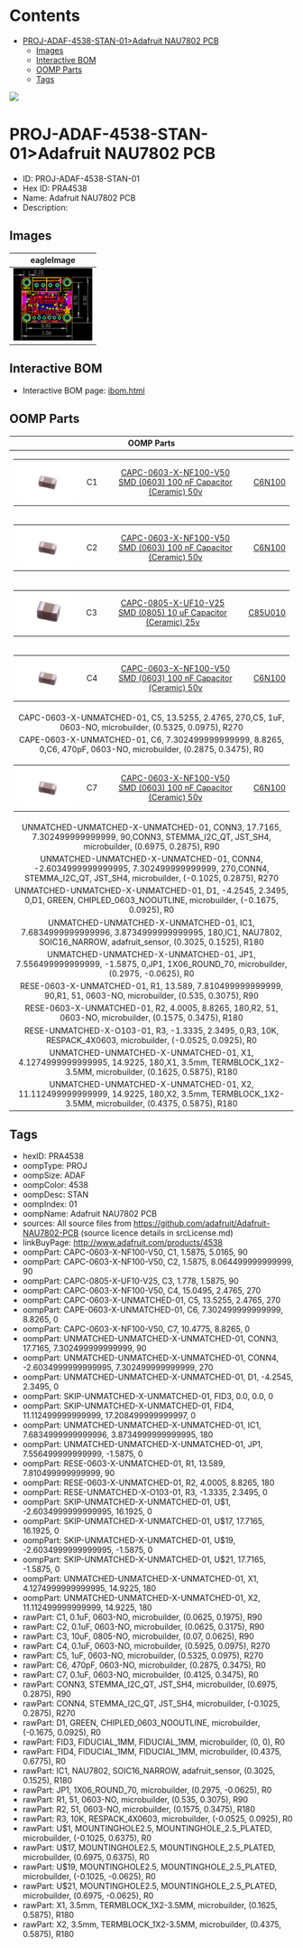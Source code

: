 



Contents
========

* [PROJ-ADAF-4538-STAN-01>Adafruit NAU7802 PCB](#proj-adaf-4538-stan-01adafruit-nau7802-pcb)
	* [Images](#images)
	* [Interactive BOM](#interactive-bom)
	* [OOMP Parts](#oomp-parts)
	* [Tags](#tags)
  
![][im]
# PROJ-ADAF-4538-STAN-01>Adafruit NAU7802 PCB

- ID: PROJ-ADAF-4538-STAN-01
- Hex ID: PRA4538
- Name: Adafruit NAU7802 PCB
- Description: 

## Images
  
  

|eagleImage|
| :---: |
|[![eagleImage](eagleImage_140.png)](eagleImage_600.png)|

## Interactive BOM

- Interactive BOM page: [ibom.html](kicad/bom/ibom.html)

## OOMP Parts
  

|OOMP Parts|
| :---: |
|<table><tr><td>![CAPC-0603-X-NF100-V50](https://raw.githubusercontent.com/oomlout/oomlout_OOMP_parts/main/CAPC-0603-X-NF100-V50/image_140.jpg)</td><td> C1</td><td>[CAPC-0603-X-NF100-V50<br>SMD (0603) 100 nF Capacitor (Ceramic) 50v](https://github.com/oomlout/oomlout_OOMP_parts/tree/main/CAPC-0603-X-NF100-V50/)</td><td>[C6N100](https://github.com/oomlout/oomlout_OOMP_parts/tree/main/CAPC-0603-X-NF100-V50/)</td></tr></table>|
|<table><tr><td>![CAPC-0603-X-NF100-V50](https://raw.githubusercontent.com/oomlout/oomlout_OOMP_parts/main/CAPC-0603-X-NF100-V50/image_140.jpg)</td><td> C2</td><td>[CAPC-0603-X-NF100-V50<br>SMD (0603) 100 nF Capacitor (Ceramic) 50v](https://github.com/oomlout/oomlout_OOMP_parts/tree/main/CAPC-0603-X-NF100-V50/)</td><td>[C6N100](https://github.com/oomlout/oomlout_OOMP_parts/tree/main/CAPC-0603-X-NF100-V50/)</td></tr></table>|
|<table><tr><td>![CAPC-0805-X-UF10-V25](https://raw.githubusercontent.com/oomlout/oomlout_OOMP_parts/main/CAPC-0805-X-UF10-V25/image_140.jpg)</td><td> C3</td><td>[CAPC-0805-X-UF10-V25<br>SMD (0805) 10 uF Capacitor (Ceramic) 25v](https://github.com/oomlout/oomlout_OOMP_parts/tree/main/CAPC-0805-X-UF10-V25/)</td><td>[C85U010](https://github.com/oomlout/oomlout_OOMP_parts/tree/main/CAPC-0805-X-UF10-V25/)</td></tr></table>|
|<table><tr><td>![CAPC-0603-X-NF100-V50](https://raw.githubusercontent.com/oomlout/oomlout_OOMP_parts/main/CAPC-0603-X-NF100-V50/image_140.jpg)</td><td> C4</td><td>[CAPC-0603-X-NF100-V50<br>SMD (0603) 100 nF Capacitor (Ceramic) 50v](https://github.com/oomlout/oomlout_OOMP_parts/tree/main/CAPC-0603-X-NF100-V50/)</td><td>[C6N100](https://github.com/oomlout/oomlout_OOMP_parts/tree/main/CAPC-0603-X-NF100-V50/)</td></tr></table>|
|CAPC-0603-X-UNMATCHED-01, C5, 13.5255, 2.4765, 270,C5, 1uF, 0603-NO, microbuilder, (0.5325, 0.0975), R270|
|CAPE-0603-X-UNMATCHED-01, C6, 7.302499999999999, 8.8265, 0,C6, 470pF, 0603-NO, microbuilder, (0.2875, 0.3475), R0|
|<table><tr><td>![CAPC-0603-X-NF100-V50](https://raw.githubusercontent.com/oomlout/oomlout_OOMP_parts/main/CAPC-0603-X-NF100-V50/image_140.jpg)</td><td> C7</td><td>[CAPC-0603-X-NF100-V50<br>SMD (0603) 100 nF Capacitor (Ceramic) 50v](https://github.com/oomlout/oomlout_OOMP_parts/tree/main/CAPC-0603-X-NF100-V50/)</td><td>[C6N100](https://github.com/oomlout/oomlout_OOMP_parts/tree/main/CAPC-0603-X-NF100-V50/)</td></tr></table>|
|UNMATCHED-UNMATCHED-X-UNMATCHED-01, CONN3, 17.7165, 7.302499999999999, 90,CONN3, STEMMA_I2C_QT, JST_SH4, microbuilder, (0.6975, 0.2875), R90|
|UNMATCHED-UNMATCHED-X-UNMATCHED-01, CONN4, -2.6034999999999995, 7.302499999999999, 270,CONN4, STEMMA_I2C_QT, JST_SH4, microbuilder, (-0.1025, 0.2875), R270|
|UNMATCHED-UNMATCHED-X-UNMATCHED-01, D1, -4.2545, 2.3495, 0,D1, GREEN, CHIPLED_0603_NOOUTLINE, microbuilder, (-0.1675, 0.0925), R0|
|UNMATCHED-UNMATCHED-X-UNMATCHED-01, IC1, 7.6834999999999996, 3.8734999999999995, 180,IC1, NAU7802, SOIC16_NARROW, adafruit_sensor, (0.3025, 0.1525), R180|
|UNMATCHED-UNMATCHED-X-UNMATCHED-01, JP1, 7.556499999999999, -1.5875, 0,JP1, 1X06_ROUND_70, microbuilder, (0.2975, -0.0625), R0|
|RESE-0603-X-UNMATCHED-01, R1, 13.589, 7.810499999999999, 90,R1, 51, 0603-NO, microbuilder, (0.535, 0.3075), R90|
|RESE-0603-X-UNMATCHED-01, R2, 4.0005, 8.8265, 180,R2, 51, 0603-NO, microbuilder, (0.1575, 0.3475), R180|
|RESE-UNMATCHED-X-O103-01, R3, -1.3335, 2.3495, 0,R3, 10K, RESPACK_4X0603, microbuilder, (-0.0525, 0.0925), R0|
|UNMATCHED-UNMATCHED-X-UNMATCHED-01, X1, 4.1274999999999995, 14.9225, 180,X1, 3.5mm, TERMBLOCK_1X2-3.5MM, microbuilder, (0.1625, 0.5875), R180|
|UNMATCHED-UNMATCHED-X-UNMATCHED-01, X2, 11.112499999999999, 14.9225, 180,X2, 3.5mm, TERMBLOCK_1X2-3.5MM, microbuilder, (0.4375, 0.5875), R180|

## Tags

- hexID: PRA4538
- oompType: PROJ
- oompSize: ADAF
- oompColor: 4538
- oompDesc: STAN
- oompIndex: 01
- oompName: Adafruit NAU7802 PCB
- sources: All source files from https://github.com/adafruit/Adafruit-NAU7802-PCB (source licence details in srcLicense.md)
- linkBuyPage: http://www.adafruit.com/products/4538
- oompPart: CAPC-0603-X-NF100-V50, C1, 1.5875, 5.0165, 90
- oompPart: CAPC-0603-X-NF100-V50, C2, 1.5875, 8.064499999999999, 90
- oompPart: CAPC-0805-X-UF10-V25, C3, 1.778, 1.5875, 90
- oompPart: CAPC-0603-X-NF100-V50, C4, 15.0495, 2.4765, 270
- oompPart: CAPC-0603-X-UNMATCHED-01, C5, 13.5255, 2.4765, 270
- oompPart: CAPE-0603-X-UNMATCHED-01, C6, 7.302499999999999, 8.8265, 0
- oompPart: CAPC-0603-X-NF100-V50, C7, 10.4775, 8.8265, 0
- oompPart: UNMATCHED-UNMATCHED-X-UNMATCHED-01, CONN3, 17.7165, 7.302499999999999, 90
- oompPart: UNMATCHED-UNMATCHED-X-UNMATCHED-01, CONN4, -2.6034999999999995, 7.302499999999999, 270
- oompPart: UNMATCHED-UNMATCHED-X-UNMATCHED-01, D1, -4.2545, 2.3495, 0
- oompPart: SKIP-UNMATCHED-X-UNMATCHED-01, FID3, 0.0, 0.0, 0
- oompPart: SKIP-UNMATCHED-X-UNMATCHED-01, FID4, 11.112499999999999, 17.208499999999997, 0
- oompPart: UNMATCHED-UNMATCHED-X-UNMATCHED-01, IC1, 7.6834999999999996, 3.8734999999999995, 180
- oompPart: UNMATCHED-UNMATCHED-X-UNMATCHED-01, JP1, 7.556499999999999, -1.5875, 0
- oompPart: RESE-0603-X-UNMATCHED-01, R1, 13.589, 7.810499999999999, 90
- oompPart: RESE-0603-X-UNMATCHED-01, R2, 4.0005, 8.8265, 180
- oompPart: RESE-UNMATCHED-X-O103-01, R3, -1.3335, 2.3495, 0
- oompPart: SKIP-UNMATCHED-X-UNMATCHED-01, U$1, -2.6034999999999995, 16.1925, 0
- oompPart: SKIP-UNMATCHED-X-UNMATCHED-01, U$17, 17.7165, 16.1925, 0
- oompPart: SKIP-UNMATCHED-X-UNMATCHED-01, U$19, -2.6034999999999995, -1.5875, 0
- oompPart: SKIP-UNMATCHED-X-UNMATCHED-01, U$21, 17.7165, -1.5875, 0
- oompPart: UNMATCHED-UNMATCHED-X-UNMATCHED-01, X1, 4.1274999999999995, 14.9225, 180
- oompPart: UNMATCHED-UNMATCHED-X-UNMATCHED-01, X2, 11.112499999999999, 14.9225, 180
- rawPart: C1, 0.1uF, 0603-NO, microbuilder, (0.0625, 0.1975), R90
- rawPart: C2, 0.1uF, 0603-NO, microbuilder, (0.0625, 0.3175), R90
- rawPart: C3, 10uF, 0805-NO, microbuilder, (0.07, 0.0625), R90
- rawPart: C4, 0.1uF, 0603-NO, microbuilder, (0.5925, 0.0975), R270
- rawPart: C5, 1uF, 0603-NO, microbuilder, (0.5325, 0.0975), R270
- rawPart: C6, 470pF, 0603-NO, microbuilder, (0.2875, 0.3475), R0
- rawPart: C7, 0.1uF, 0603-NO, microbuilder, (0.4125, 0.3475), R0
- rawPart: CONN3, STEMMA_I2C_QT, JST_SH4, microbuilder, (0.6975, 0.2875), R90
- rawPart: CONN4, STEMMA_I2C_QT, JST_SH4, microbuilder, (-0.1025, 0.2875), R270
- rawPart: D1, GREEN, CHIPLED_0603_NOOUTLINE, microbuilder, (-0.1675, 0.0925), R0
- rawPart: FID3, FIDUCIAL_1MM, FIDUCIAL_1MM, microbuilder, (0, 0), R0
- rawPart: FID4, FIDUCIAL_1MM, FIDUCIAL_1MM, microbuilder, (0.4375, 0.6775), R0
- rawPart: IC1, NAU7802, SOIC16_NARROW, adafruit_sensor, (0.3025, 0.1525), R180
- rawPart: JP1, 1X06_ROUND_70, microbuilder, (0.2975, -0.0625), R0
- rawPart: R1, 51, 0603-NO, microbuilder, (0.535, 0.3075), R90
- rawPart: R2, 51, 0603-NO, microbuilder, (0.1575, 0.3475), R180
- rawPart: R3, 10K, RESPACK_4X0603, microbuilder, (-0.0525, 0.0925), R0
- rawPart: U$1, MOUNTINGHOLE2.5, MOUNTINGHOLE_2.5_PLATED, microbuilder, (-0.1025, 0.6375), R0
- rawPart: U$17, MOUNTINGHOLE2.5, MOUNTINGHOLE_2.5_PLATED, microbuilder, (0.6975, 0.6375), R0
- rawPart: U$19, MOUNTINGHOLE2.5, MOUNTINGHOLE_2.5_PLATED, microbuilder, (-0.1025, -0.0625), R0
- rawPart: U$21, MOUNTINGHOLE2.5, MOUNTINGHOLE_2.5_PLATED, microbuilder, (0.6975, -0.0625), R0
- rawPart: X1, 3.5mm, TERMBLOCK_1X2-3.5MM, microbuilder, (0.1625, 0.5875), R180
- rawPart: X2, 3.5mm, TERMBLOCK_1X2-3.5MM, microbuilder, (0.4375, 0.5875), R180



[im]: eagleImage_450.png
